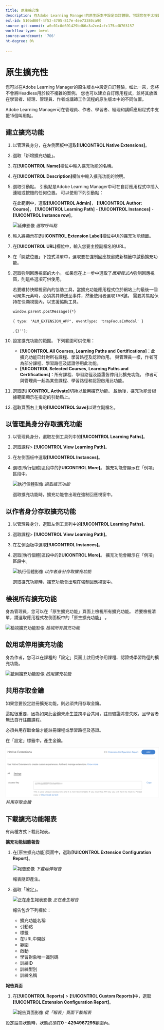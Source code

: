 ```yaml
---
title: 原生擴充性
description: 在Adobe Learning Manager的原生版本中設定自訂體驗，可讓您在不太複雜的案例中使用Headless。
exl-id: 510bd00f-4f52-4705-817e-4ee73380ca90
source-git-commit: a0c01c0d691429bd66a3a2ce4cfc175ad0703157
workflow-type: tm+mt
source-wordcount: '706'
ht-degree: 0%

---
```


# 原生擴充性

您可以在Adobe Learning Manager的原生版本中設定自訂體驗，如此一來，您將不會將Headless用於較不複雜的案例。 您也可以建立自訂應用程式，並將其放置在學習者、經理、管理員、作者或講師工作流程的原生版本中的不同位置。

Adobe Learning Manager可在管理員、作者、學習者、經理和講師應用程式中支援15個叫用點。

## 建立擴充功能

1. 以管理員身分，在左側面板中選取&#x200B;**[!UICONTROL Native Extensions]**。
1. 選取「新增擴充功能」。
1. 在&#x200B;**[!UICONTROL Name]**&#x200B;欄位中輸入擴充功能的名稱。
1. 在&#x200B;**[!UICONTROL Description]**&#x200B;欄位中輸入擴充功能的說明。
1. 選取引動點。 引動點是Adobe Learning Manager中可在自訂應用程式中插入連結或按鈕的任何位置。 可以使用下列引動點：

   在此範例中，選取&#x200B;**[!UICONTROL Admin]**， **[!UICONTROL Author: Course]**， **[!UICONTROL Learning Path]** - **[!UICONTROL Instances]** - **[!UICONTROL Instance row]**。

   ![延伸影像](assets/list-native-extensions.png)
   *選取呼叫點*

1. 輸入將顯示在&#x200B;**[!UICONTROL Extension Label]**&#x200B;欄位中UI的擴充功能標籤。
1. 在&#x200B;**[!UICONTROL URL]**&#x200B;欄位中，輸入您要主控副檔名的URL。
1. 在「開啟位置」下拉式清單中，選取要在強制回應視窗或新標籤中啟動擴充功能。
1. 選取強制回應視窗的大小。 如果您在上一步中選取了&#x200B;*應用程式內*&#x200B;強制回應視窗，則這些選項可供使用。

   若要維持快顯視窗內的協助工具，當擴充功能應用程式位於網站上的最後一個可聚焦元素時，必須將其傳送至事件，然後使用者選取TAB鍵。 需要將焦點保持在快顯視窗內，以支援協助工具。

   ```
   window.parent.postMessage({*}
   
   { type: 'ALM_EXTENSION_APP', eventType: 'trapFocusInModal' }
   
   ,{}'');
   ```

1. 設定擴充功能的範圍。 下列範圍可供使用：

   * **[!UICONTROL All Courses, Learning Paths and Certifications]**：此擴充功能已針對所有課程、學習路徑及認證啟用。 與管理員一樣，作者可為部分課程、學習路徑及認證停用此功能。
   * **[!UICONTROL Selected Courses, Learning Paths and Certifications]**：所有課程、學習路徑及認證皆停用此擴充功能。 作者可與管理員一起為某些課程、學習路徑和認證啟用此功能。

1. 選取&#x200B;**[!UICONTROL Activate]**&#x200B;切換以啟用擴充功能。 啟動後，擴充功能會根據範圍顯示在指定的引動點上。
1. 選取頁面右上角的&#x200B;**[!UICONTROL Save]**&#x200B;以建立副檔名。

## 以管理員身分存取擴充功能

1. 以管理員身分，選取左側工具列中的&#x200B;**[!UICONTROL Learning Paths]**。
1. 選取課程> **[!UICONTROL View Learning Path]**。
1. 在左側面板中選取&#x200B;**[!UICONTROL Instances]**。
1. 選取[執行個體]區段中的&#x200B;**[!UICONTROL More]**。 擴充功能會顯示在「例項」區段中。

   ![執行個體影像](assets/instances-extension.png)
   *選取擴充功能*

   選取擴充功能時，擴充功能會出現在強制回應視窗中。

## 以作者身分存取擴充功能

1. 以管理員身分，選取左側工具列中的&#x200B;**[!UICONTROL Learning Paths]**。
1. 選取課程> **[!UICONTROL View Learning Path]**。
1. 在左側面板中選取&#x200B;**[!UICONTROL Instances]**。
1. 選取[執行個體]區段中的&#x200B;**[!UICONTROL More]**。 擴充功能會顯示在「例項」區段中。

   ![執行個體影像](assets/instances-extension.png)
   *以作者身分存取擴充功能*

   選取擴充功能時，擴充功能會出現在強制回應視窗中。

## 檢視所有擴充功能

身為管理員，您可以在「原生擴充功能」頁面上檢視所有擴充功能。 若要檢視清單，請選取應用程式左側面板中的「原生擴充功能」 。

![檢視擴充功能影像](assets/view-extensions.png)
*檢視所有擴充功能*

## 啟用或停用擴充功能

身為作者，您可以在課程的「設定」頁面上啟用或停用課程、認證或學習路徑的擴充功能。

![啟用擴充功能影像](assets/activate-extension.png)
*啟用擴充功能*

## 共用存取金鑰

如果您要設定註冊擴充功能，則必須共用存取金鑰。

這點很重要，因為如果此金鑰未產生並跨平台共用，註冊驗證將會失敗，且學習者無法自行註冊課程。

必須共用存取金鑰才能註冊課程或學習路徑及憑證。

在「設定」標籤中，產生金鑰。

![共用關鍵影像](assets/share-extension.png)
*共用存取金鑰*

## 下載擴充功能報表

有兩種方式下載此報表。

**擴充功能組態報告**

1. 在[原生擴充功能]頁面中，選取&#x200B;**[!UICONTROL Extension Configuration Report]**。

   ![報告影像](assets/extension-config-report.png)
   *下載延伸報告*

   報表隨即產生。

1. 選取「確定」。

   ![正在產生報表影像](assets/generating-report.png)
   *正在產生報告*

   報告包含下列欄位：

   * 擴充功能名稱
   * 引動點
   * 標籤
   * 在URL中開啟
   * 範圍
   * 啟動
   * 學習對象唯一識別碼
   * 訓練ID
   * 訓練型別
   * 訓練名稱

**報告頁面**

1. 在&#x200B;**[!UICONTROL Reports]** > **[!UICONTROL Custom Reports]**&#x200B;中，選取&#x200B;**[!UICONTROL Extension Configuration Report]**。

   ![報告頁面影像](assets/extension-report-page.png)
   *從「報表」頁面下載報表*

設定註冊狀態時，狀態必須在&#x200B;**0 - 4294967295**&#x200B;範圍內。
